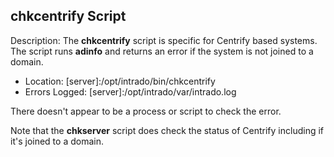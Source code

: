 ## chkcentrify Script

Description: The **chkcentrify** script is specific for Centrify based systems. The script runs **adinfo** and returns an error if the system is not joined to a domain.

* Location: [server]:/opt/intrado/bin/chkcentrify
* Errors Logged: [server]:/opt/intrado/var/intrado.log

There doesn't appear to be a process or script to check the error.

Note that the **chkserver** script does check the status of Centrify including if it's joined to a domain.

